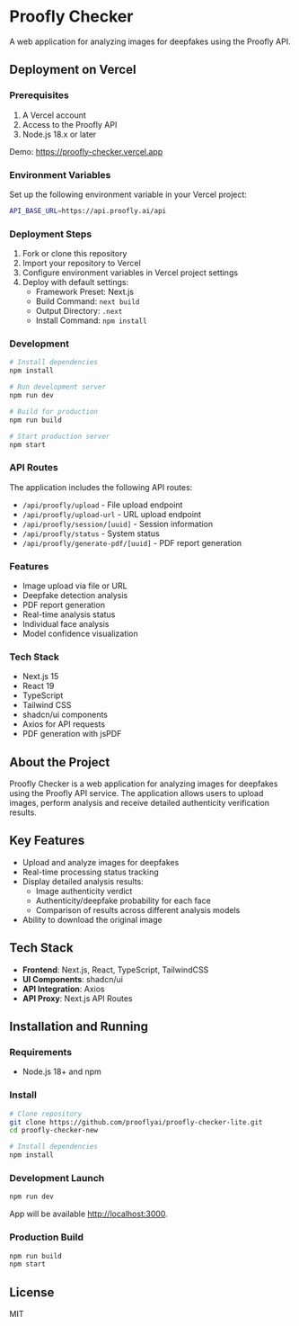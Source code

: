 # Proofly Checker

A web application for analyzing images for deepfakes using the Proofly API.

## Deployment on Vercel

### Prerequisites

1. A Vercel account
2. Access to the Proofly API
3. Node.js 18.x or later

Demo: https://proofly-checker.vercel.app

### Environment Variables

Set up the following environment variable in your Vercel project:

```bash
API_BASE_URL=https://api.proofly.ai/api
```

### Deployment Steps

1. Fork or clone this repository
2. Import your repository to Vercel
3. Configure environment variables in Vercel project settings
4. Deploy with default settings:
   - Framework Preset: Next.js
   - Build Command: `next build`
   - Output Directory: `.next`
   - Install Command: `npm install`

### Development

```bash
# Install dependencies
npm install

# Run development server
npm run dev

# Build for production
npm run build

# Start production server
npm start
```

### API Routes

The application includes the following API routes:

- `/api/proofly/upload` - File upload endpoint
- `/api/proofly/upload-url` - URL upload endpoint
- `/api/proofly/session/[uuid]` - Session information
- `/api/proofly/status` - System status
- `/api/proofly/generate-pdf/[uuid]` - PDF report generation

### Features

- Image upload via file or URL
- Deepfake detection analysis
- PDF report generation
- Real-time analysis status
- Individual face analysis
- Model confidence visualization

### Tech Stack

- Next.js 15
- React 19
- TypeScript
- Tailwind CSS
- shadcn/ui components
- Axios for API requests
- PDF generation with jsPDF

## About the Project

Proofly Checker is a web application for analyzing images for deepfakes using the Proofly API service. The application allows users to upload images, perform analysis and receive detailed authenticity verification results.

## Key Features

- Upload and analyze images for deepfakes
- Real-time processing status tracking
- Display detailed analysis results:
  - Image authenticity verdict
  - Authenticity/deepfake probability for each face
  - Comparison of results across different analysis models
- Ability to download the original image

## Tech Stack

- **Frontend**: Next.js, React, TypeScript, TailwindCSS
- **UI Components**: shadcn/ui
- **API Integration**: Axios
- **API Proxy**: Next.js API Routes

## Installation and Running

### Requirements

- Node.js 18+ and npm

### Install

```bash
# Clone repository
git clone https://github.com/prooflyai/proofly-checker-lite.git
cd proofly-checker-new

# Install dependencies
npm install
```

### Development Launch

```bash
npm run dev
```

App will be available [http://localhost:3000](http://localhost:3000).

### Production Build

```bash
npm run build
npm start
```

## License

MIT
